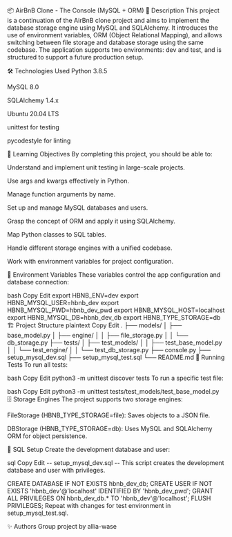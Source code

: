 📦 AirBnB Clone - The Console (MySQL + ORM)
📌 Description
This project is a continuation of the AirBnB clone project and aims to implement the database storage engine using MySQL and SQLAlchemy. It introduces the use of environment variables, ORM (Object Relational Mapping), and allows switching between file storage and database storage using the same codebase. The application supports two environments: dev and test, and is structured to support a future production setup.

🛠️ Technologies Used
Python 3.8.5

MySQL 8.0

SQLAlchemy 1.4.x

Ubuntu 20.04 LTS

unittest for testing

pycodestyle for linting

🧠 Learning Objectives
By completing this project, you should be able to:

Understand and implement unit testing in large-scale projects.

Use args and kwargs effectively in Python.

Manage function arguments by name.

Set up and manage MySQL databases and users.

Grasp the concept of ORM and apply it using SQLAlchemy.

Map Python classes to SQL tables.

Handle different storage engines with a unified codebase.

Work with environment variables for project configuration.

🔧 Environment Variables
These variables control the app configuration and database connection:

bash
Copy
Edit
export HBNB_ENV=dev
export HBNB_MYSQL_USER=hbnb_dev
export HBNB_MYSQL_PWD=hbnb_dev_pwd
export HBNB_MYSQL_HOST=localhost
export HBNB_MYSQL_DB=hbnb_dev_db
export HBNB_TYPE_STORAGE=db
🏗️ Project Structure
plaintext
Copy
Edit
.
├── models/
│   ├── base_model.py
│   ├── engine/
│   │   ├── file_storage.py
│   │   └── db_storage.py
├── tests/
│   ├── test_models/
│   │   ├── test_base_model.py
│   │   └── test_engine/
│   │       └── test_db_storage.py
├── console.py
├── setup_mysql_dev.sql
├── setup_mysql_test.sql
└── README.md
🧪 Running Tests
To run all tests:

bash
Copy
Edit
python3 -m unittest discover tests
To run a specific test file:

bash
Copy
Edit
python3 -m unittest tests/test_models/test_base_model.py
🗄️ Storage Engines
The project supports two storage engines:

FileStorage (HBNB_TYPE_STORAGE=file): Saves objects to a JSON file.

DBStorage (HBNB_TYPE_STORAGE=db): Uses MySQL and SQLAlchemy ORM for object persistence.

🐘 SQL Setup
Create the development database and user:

sql
Copy
Edit
-- setup_mysql_dev.sql
-- This script creates the development database and user with privileges.

CREATE DATABASE IF NOT EXISTS hbnb_dev_db;
CREATE USER IF NOT EXISTS 'hbnb_dev'@'localhost' IDENTIFIED BY 'hbnb_dev_pwd';
GRANT ALL PRIVILEGES ON hbnb_dev_db.* TO 'hbnb_dev'@'localhost';
FLUSH PRIVILEGES;
Repeat with changes for test environment in setup_mysql_test.sql.

✨ Authors
Group project by allia-wase
